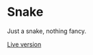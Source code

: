 # Snake

Just a snake, nothing fancy.

<a href="https://fairlytales.github.io/Snake">Live version</a>
